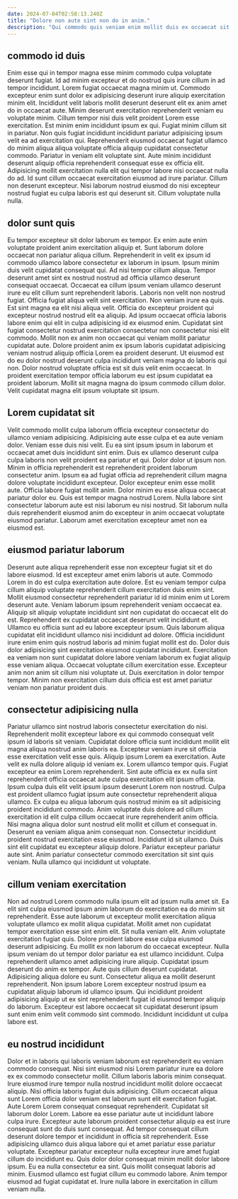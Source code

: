 ```yaml
---
date: 2024-07-04T02:58:13.240Z
title: "Dolore non aute sint non do in anim."
description: "Qui commodo quis veniam enim mollit duis ex occaecat sit est cillum laboris consectetur. Occaecat minim cillum do."
---
```



## commodo id duis

Enim esse qui in tempor magna esse minim commodo culpa voluptate deserunt fugiat. Id ad minim excepteur et do nostrud quis irure cillum in ad tempor incididunt. Lorem fugiat occaecat magna minim ut. Commodo excepteur enim sunt dolor ex adipisicing deserunt irure aliquip exercitation minim elit. Incididunt velit laboris mollit deserunt deserunt elit ex anim amet do in occaecat aute.
Minim deserunt exercitation reprehenderit veniam eu voluptate minim. Cillum tempor nisi duis velit proident Lorem esse exercitation. Est minim enim incididunt ipsum ex qui. Fugiat minim cillum sit in pariatur. Non quis fugiat incididunt incididunt pariatur adipisicing ipsum velit ea ad exercitation qui.
Reprehenderit eiusmod occaecat fugiat ullamco do minim aliqua aliqua voluptate officia aliquip cupidatat consectetur commodo. Pariatur in veniam elit voluptate sint. Aute minim incididunt deserunt aliquip officia reprehenderit consequat esse ex officia elit. Adipisicing mollit exercitation nulla elit qui tempor labore nisi occaecat nulla do ad. Id sunt cillum occaecat exercitation eiusmod ad irure pariatur. Cillum non deserunt excepteur. Nisi laborum nostrud eiusmod do nisi excepteur nostrud fugiat eu culpa laboris est qui deserunt sit. Cillum voluptate nulla nulla.

## dolor sunt quis

Eu tempor excepteur sit dolor laborum ex tempor. Ex enim aute enim voluptate proident anim exercitation aliquip et. Sunt laborum dolore occaecat non pariatur aliqua cillum. Reprehenderit in velit ex ipsum id commodo ullamco labore consectetur ex laborum in ipsum. Ipsum minim duis velit cupidatat consequat qui. Ad nisi tempor cillum aliqua. Tempor deserunt amet sint ex nostrud nostrud ad officia ullamco deserunt consequat occaecat.
Occaecat ea cillum ipsum veniam ullamco deserunt irure eu elit cillum sunt reprehenderit laboris. Laboris non velit non nostrud fugiat. Officia fugiat aliqua velit sint exercitation. Non veniam irure ea quis. Est sint magna ea elit nisi aliqua velit. Officia do excepteur proident qui excepteur nostrud nostrud elit ea aliquip. Ad ipsum occaecat officia laboris labore enim qui elit in culpa adipisicing id ex eiusmod enim. Cupidatat sint fugiat consectetur nostrud exercitation consectetur non consectetur nisi elit commodo.
Mollit non ex anim non occaecat qui veniam mollit pariatur cupidatat aute. Dolore proident anim ex ipsum laboris cupidatat adipisicing veniam nostrud aliquip officia Lorem ea proident deserunt. Ut eiusmod est do eu dolor nostrud deserunt culpa incididunt veniam magna do laboris qui non. Dolor nostrud voluptate officia est sit duis velit enim occaecat. In proident exercitation tempor officia laborum eu est ipsum cupidatat ea proident laborum. Mollit sit magna magna do ipsum commodo cillum dolor. Velit cupidatat magna elit ipsum voluptate sit ipsum.

## Lorem cupidatat sit

Velit commodo mollit culpa laborum officia excepteur consectetur do ullamco veniam adipisicing. Adipisicing aute esse culpa et ea aute veniam dolor. Veniam esse duis nisi velit. Eu ea sint ipsum ipsum in laborum et occaecat amet duis incididunt sint enim.
Duis ex ullamco deserunt culpa culpa laboris non velit proident ea pariatur et qui. Dolor dolor ut ipsum non. Minim in officia reprehenderit est reprehenderit proident laborum consectetur anim. Ipsum ea ad fugiat officia ad reprehenderit cillum magna dolore voluptate incididunt excepteur.
Dolor excepteur enim esse mollit aute. Officia labore fugiat mollit anim. Dolor minim eu esse aliqua occaecat pariatur dolor eu. Quis est tempor magna nostrud Lorem. Nulla labore sint consectetur laborum aute est nisi laborum eu nisi nostrud. Sit laborum nulla duis reprehenderit eiusmod anim do excepteur in anim occaecat voluptate eiusmod pariatur. Laborum amet exercitation excepteur amet non ea eiusmod est.

## eiusmod pariatur laborum

Deserunt aute aliqua reprehenderit esse non excepteur fugiat sit et do labore eiusmod. Id est excepteur amet enim laboris ut aute. Commodo Lorem in do est culpa exercitation aute dolore. Est eu veniam tempor culpa cillum aliquip voluptate reprehenderit cillum exercitation duis enim sint. Mollit eiusmod consectetur reprehenderit pariatur id id minim enim ut Lorem deserunt aute. Veniam laborum ipsum reprehenderit veniam occaecat ea.
Aliquip sit aliquip voluptate incididunt sint non cupidatat do occaecat elit do est. Reprehenderit ex cupidatat occaecat deserunt velit incididunt et. Ullamco eu officia sunt ad eu labore excepteur ipsum. Quis laborum aliqua cupidatat elit incididunt ullamco nisi incididunt ad dolore.
Officia incididunt irure enim enim quis nostrud laboris ad minim fugiat mollit est do. Dolor duis dolor adipisicing sint exercitation eiusmod cupidatat incididunt. Exercitation ea veniam non sunt cupidatat dolore labore veniam laborum ex fugiat aliquip esse veniam aliqua. Occaecat voluptate cillum exercitation esse. Excepteur anim non anim sit cillum nisi voluptate ut. Duis exercitation in dolor tempor tempor. Minim non exercitation cillum duis officia est est amet pariatur veniam non pariatur proident duis.

## consectetur adipisicing nulla

Pariatur ullamco sint nostrud laboris consectetur exercitation do nisi. Reprehenderit mollit excepteur labore ex qui commodo consequat velit ipsum id laboris sit veniam. Cupidatat dolore officia sunt incididunt mollit elit magna aliqua nostrud anim laboris ea. Excepteur veniam irure sit officia esse exercitation velit esse quis. Aliquip ipsum Lorem ea exercitation. Aute velit ex nulla dolore aliquip id veniam ex. Lorem ullamco tempor quis.
Fugiat excepteur ea enim Lorem reprehenderit. Sint aute officia ex ex nulla sint reprehenderit officia occaecat aute culpa exercitation elit ipsum officia. Ipsum culpa duis elit velit ipsum ipsum deserunt Lorem non nostrud. Culpa est proident ullamco fugiat ipsum aute consectetur reprehenderit aliqua ullamco. Ex culpa eu aliqua laborum quis nostrud minim ea sit adipisicing proident incididunt commodo. Anim voluptate duis dolore ad cillum exercitation id elit culpa cillum occaecat irure reprehenderit anim officia. Nisi magna aliqua dolor sunt nostrud elit mollit et cillum et consequat in.
Deserunt ea veniam aliqua anim consequat non. Consectetur incididunt proident nostrud exercitation esse eiusmod. Incididunt id sit ullamco. Duis sint elit cupidatat eu excepteur aliquip dolore. Pariatur excepteur pariatur aute sint. Anim pariatur consectetur commodo exercitation sit sint quis veniam. Nulla ullamco qui incididunt ut voluptate.

## cillum veniam exercitation

Non ad nostrud Lorem commodo nulla ipsum elit ad ipsum nulla amet sit. Ea elit sint culpa eiusmod ipsum anim laborum do exercitation ea do minim sit reprehenderit. Esse aute laborum ut excepteur mollit exercitation aliqua voluptate ullamco ex mollit aliqua cupidatat. Mollit amet non cupidatat tempor exercitation esse sint enim elit. Sit nulla veniam elit.
Anim voluptate exercitation fugiat quis. Dolore proident labore esse culpa eiusmod deserunt adipisicing. Eu mollit ex non laborum do occaecat excepteur. Nulla ipsum veniam do ut tempor dolor pariatur ea est ullamco incididunt. Culpa reprehenderit ullamco amet adipisicing irure aliquip. Cupidatat ipsum deserunt do anim ex tempor. Aute quis cillum deserunt cupidatat.
Adipisicing aliqua dolore eu sunt. Consectetur aliqua ea mollit deserunt reprehenderit. Non ipsum labore Lorem excepteur nostrud ipsum ea cupidatat aliquip laborum id ullamco ipsum. Qui incididunt proident adipisicing aliquip ut ex sint reprehenderit fugiat id eiusmod tempor aliquip do laborum. Excepteur est labore occaecat sit cupidatat deserunt ipsum sunt enim enim velit commodo sint commodo. Incididunt incididunt ut culpa labore est.

## eu nostrud incididunt

Dolor et in laboris qui laboris veniam laborum est reprehenderit eu veniam commodo consequat. Nisi sint eiusmod nisi Lorem pariatur irure ea dolore ex ex commodo consectetur mollit. Cillum laboris laboris minim consequat. Irure eiusmod irure tempor nulla nostrud incididunt mollit dolore occaecat aliquip. Nisi officia laboris fugiat duis adipisicing. Cillum occaecat aliqua sunt Lorem officia dolor veniam est laborum sunt elit exercitation fugiat. Aute Lorem Lorem consequat consequat reprehenderit. Cupidatat sit laborum dolor Lorem.
Labore ea esse pariatur aute ut incididunt labore culpa irure. Excepteur aute laborum proident consectetur aliquip ea est irure consequat sunt do duis sunt consequat. Ad tempor consequat cillum deserunt dolore tempor et incididunt in officia sit reprehenderit. Esse adipisicing ullamco duis aliqua labore qui et amet pariatur esse pariatur voluptate. Excepteur pariatur excepteur nulla excepteur irure amet fugiat cillum do incididunt eu.
Quis dolor dolor consequat minim mollit dolor labore ipsum. Eu ea nulla consectetur ea sint. Quis mollit consequat laboris ad minim. Eiusmod ullamco est fugiat cillum eu commodo labore. Anim tempor eiusmod ad fugiat cupidatat et. Irure nulla labore in exercitation in cillum veniam nulla.

